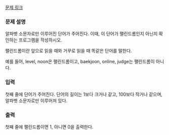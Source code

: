 [문제 링크](https://www.acmicpc.net/problem/10988)

### 문제 설명

<p>알파벳 소문자로만 이루어진 단어가 주어진다. 이때, 이 단어가 팰린드롬인지 아닌지 확인하는 프로그램을 작성하시오.</p>

<p>팰린드롬이란 앞으로 읽을 때와 거꾸로 읽을 때 똑같은 단어를 말한다.</p>

<p>예를 들어, level, noon은 팰린드롬이고, baekjoon, online, judge는 팰린드롬이 아니다.</p>

### 입력

<p>첫째 줄에 단어가 주어진다. 단어의 길이는 1보다 크거나 같고, 100보다 작거나 같으며, 알파벳 소문자로만 이루어져 있다.</p>

### 출력

<p>첫째 줄에 팰린드롬이면 1, 아니면 0을 출력한다.</p>

